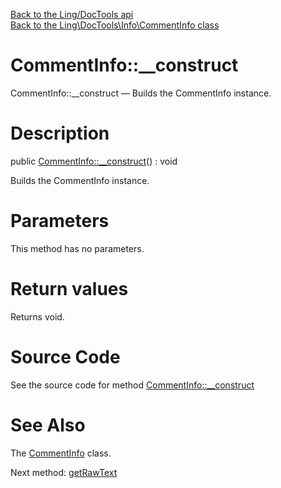 [Back to the Ling/DocTools api](https://github.com/lingtalfi/DocTools/blob/master/doc/api/Ling/DocTools.md)<br>
[Back to the Ling\DocTools\Info\CommentInfo class](https://github.com/lingtalfi/DocTools/blob/master/doc/api/Ling/DocTools/Info/CommentInfo.md)


CommentInfo::__construct
================



CommentInfo::__construct — Builds the CommentInfo instance.




Description
================


public [CommentInfo::__construct](https://github.com/lingtalfi/DocTools/blob/master/doc/api/Ling/DocTools/Info/CommentInfo/__construct.md)() : void




Builds the CommentInfo instance.




Parameters
================

This method has no parameters.


Return values
================

Returns void.








Source Code
===========
See the source code for method [CommentInfo::__construct](https://github.com/lingtalfi/DocTools/blob/master/Info/CommentInfo.php#L133-L142)


See Also
================

The [CommentInfo](https://github.com/lingtalfi/DocTools/blob/master/doc/api/Ling/DocTools/Info/CommentInfo.md) class.

Next method: [getRawText](https://github.com/lingtalfi/DocTools/blob/master/doc/api/Ling/DocTools/Info/CommentInfo/getRawText.md)<br>

